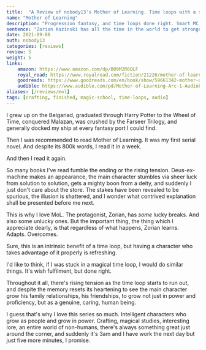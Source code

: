 ```yaml
---
title:  "A Review of nobody13's Mother of Learning. Time loops with a smart protagonist, done so very, very right."
name: "Mother of Learning"
description: "Progression fantasy, and time loops done right. Smart MC, great plot, varied magic systems. Groundhog day has nothing on this."
sentence: "Zorian Kazinski has all the time in the world to get stronger, and he plans on taking full advantage of it."
date: 2021-09-08
auth: nobody13
categories: [reviews]
review: S
weight: 5
links:
    amazon: https://www.amazon.com/dp/B09M2R6QLF
    royal_road: https://www.royalroad.com/fiction/21220/mother-of-learning
    goodreads: https://www.goodreads.com/en/book/show/59661342-mother-of-learning-1
    audible: https://www.audible.com/pd/Mother-of-Learning-Arc-1-Audiobook/B09MXJQG1Z
aliases: [/reviews/mol]
tags: [crafting, finished, magic-school, time-loops, audio]
---
```


I grew up on the Belgariad, graduated through Harry Potter to the Wheel of Time, conquered Malazan, was crushed by the Farseer Trilogy, and generally docked my ship at every fantasy port I could find. 

Then I was recommended to read Mother of Learning. It was my first serial novel. And despite its 800k words, I read it in a week.

And then I read it again.

So many books I've read fumble the ending or the rising tension. Deus-ex-machine makes an appearance, the main character stumbles via sheer luck from solution to solution, gets a mighty boon from a deity, and suddenly I just don't care about the store. The stakes have been revealed to be spurious, the illusion is shattered, and I wonder what contrived explanation shall be presented before me next. 

This is why I love MoL. The protagonist, Zorian, has *some* lucky breaks. And also some unlucky ones. But the important thing, the thing which I appreciate dearly, is that regardless of what happens, Zorian learns. Adapts. Overcomes.

Sure, this is an intrinsic benefit of a time loop, but having a character who takes advantage of it properly is refreshing.

I'd like to think, if I was stuck in a magical time loop, I would do similar things. It's wish fulfilment, but done right.

Throughout it all, there's rising tension as the time loop starts to run out, and despite the memory resets its heartening to see the main character grow his family relationships, his friendships, to grow not just in power and proficiency, but as a genuine, caring, human being.

I guess that's why I love this series so much. Intelligent characters who grow as people and grow in power. Crafting, magical studies, interesting lore, an entire world of non-humans, there's always something great just around the corner, and suddenly it's 3am and I have work the next day but just five more minutes, I promise.
